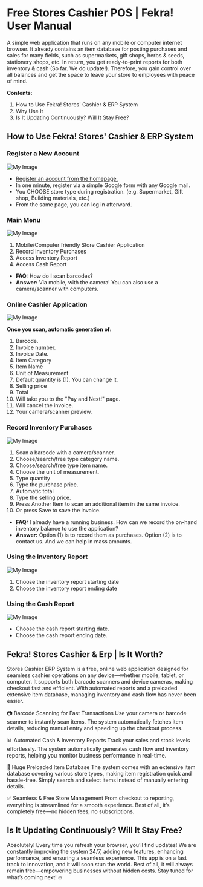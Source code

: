 # Free Stores Cashier POS | Fekra! User Manual
A simple web application that runs on any mobile or computer internet browser. It already contains an item database for posting purchases and sales for many fields, such as supermarkets, gift shops, herbs & seeds, stationery shops, etc.
In return, you get ready-to-print reports for both inventory & cash (So far. We do update!). Therefore, you gain control over all balances and get the space to leave your store to employees with peace of mind.

**Contents:**
1. How to Use Fekra! Stores' Cashier & ERP System
2. Why Use It
3. Is It Updating Continuously? Will It Stay Free?
## How to Use Fekra! Stores' Cashier & ERP System
### Register a New Account
![My Image](https://raw.githubusercontent.com/FekraSolutions/Remote-Virtual-Assistance/main/media/howtocashier1.png)
* [Register an account from the homepage.]([https://google.com](https://fekrasolutions.github.io/Stores-Cashier-ERP-System/))
* In one minute, register via a simple Google form with any Google mail. 
* You CHOOSE store type during registration. (e.g. Supermarket, Gift shop, Building materials, etc.)
* From the same page, you can log in afterward.
### Main Menu  
![My Image](https://raw.githubusercontent.com/FekraSolutions/Remote-Virtual-Assistance/main/media/howtocashier2.png)  
1. Mobile/Computer friendly Store Cashier Application  
2. Record Inventory Purchases  
3. Access Inventory Report  
4. Access Cash Report
* **FAQ:** How do I scan barcodes?
* **Answer:** Via mobile, with the camera! You can also use a camera/scanner with computers.  
### Online Cashier Application
![My Image](https://raw.githubusercontent.com/FekraSolutions/Remote-Virtual-Assistance/main/media/howtocashier3.png)  

**Once you scan, automatic generation of:**
1. Barcode.
2. Invoice number.
3. Invoice Date. 
4. Item Category
5. Item Name
6. Unit of Measurement
7. Default quantity is (1). You can change it. 
8. Selling price
9. Total
10. Will take you to the "Pay and Next!" page. 
11. Will cancel the invoice. 
12. Your camera/scanner preview.
### Record Inventory Purchases
![My Image](https://raw.githubusercontent.com/FekraSolutions/Remote-Virtual-Assistance/main/media/howtocashier4.png)
1. Scan a barcode with a camera/scanner.
2. Choose/search/free type category name. 
3. Choose/search/free type item name. 
4. Choose the unit of measurement.
5. Type quantity
6. Type the purchase price.
7. Automatic total
8. Type the selling price. 
9. Press Another Item to scan an additional item in the same invoice. 
10. Or press Save to save the invoice. 
* **FAQ:** I already have a running business. How can we record the on-hand inventory balance to use the application?
* **Answer:** Option (1) is to record them as purchases. Option (2) is to contact us. And we can help in mass amounts.
### Using the Inventory Report
![My Image](https://raw.githubusercontent.com/FekraSolutions/Remote-Virtual-Assistance/main/media/howtocashier5.png)
1. Choose the inventory report starting date
2. Choose the inventory report ending date

### Using the Cash Report
![My Image](https://raw.githubusercontent.com/FekraSolutions/Remote-Virtual-Assistance/main/media/howtocashier6.png)
* Choose the cash report starting date.
* Choose the cash report ending date.

## Fekra! Stores Cashier & Erp | Is It Worth?
Stores Cashier ERP System is a free, online web application designed for seamless cashier operations on any device—whether mobile, tablet, or computer. It supports both barcode scanners and device cameras, making checkout fast and efficient. With automated reports and a preloaded extensive item database, managing inventory and cash flow has never been easier.

📷 Barcode Scanning for Fast Transactions
Use your camera or barcode scanner to instantly scan items. The system automatically fetches item details, reducing manual entry and speeding up the checkout process.

📊 Automated Cash & Inventory Reports
Track your sales and stock levels effortlessly. The system automatically generates cash flow and inventory reports, helping you monitor business performance in real-time.

🛒 Huge Preloaded Item Database
The system comes with an extensive item database covering various store types, making item registration quick and hassle-free. Simply search and select items instead of manually entering details.

✅ Seamless & Free Store Management
From checkout to reporting, everything is streamlined for a smooth experience. Best of all, it’s completely free—no hidden fees, no subscriptions.
## Is It Updating Continuously? Will It Stay Free?
Absolutely! Every time you refresh your browser, you’ll find updates! We are constantly improving the system 24/7, adding new features, enhancing performance, and ensuring a seamless experience.
This app is on a fast track to innovation, and it will soon stun the world. Best of all, it will always remain free—empowering businesses without hidden costs. Stay tuned for what’s coming next! 🔥
